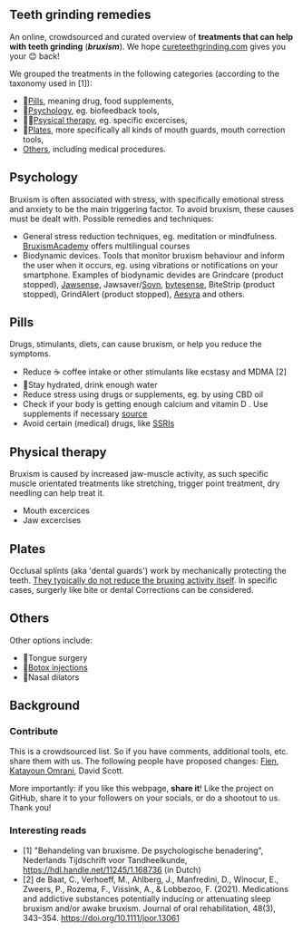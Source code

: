 ## Teeth grinding remedies

An online, crowdsourced and curated overview of **treatments that can help with teeth grinding** (***bruxism***). 
We hope [cureteethgrinding.com](http://cureteethgrinding.com/) gives you your 😊 back!

We grouped the treatments in the following categories (according to the taxonomy used in [1]):
- 💊[Pills](#pills), meaning drug, food supplements, 
- 🧠[Psychology](#psychology), eg. biofeedback tools,
- 🏃‍♀️[Psysical therapy](#physical-therapy), eg. specific excercises,
- 🦷[Plates](#plates), more specifically all kinds of mouth guards, mouth correction tools,
- [Others](#others), including medical procedures.

## Psychology
Bruxism is often associated with stress, with specifically emotional stress and anxiety to be the main triggering factor. To avoid bruxism, these causes must be dealt with. Possible remedies and techniques:
- General stress reduction techniques, eg. meditation or mindfulness. [BruxismAcademy](https://www.bruxismacademy.com) offers multilingual courses
- Biodynamic devices. Tools that monitor bruxism behaviour and inform the user when it occurs, eg. using vibrations or notifications on your smartphone. Examples of biodynamic devides are Grindcare (product stopped), [Jawsense](https://www.jawsense.com/), Jawsaver/[Sovn](https://getsovn.com/), [bytesense](https://www.bytesense.us/), BiteStrip (product stopped), GrindAlert (product stopped), [Aesyra](https://www.aesyra.com/) and others.

## Pills
Drugs, stimulants, diets, can cause bruxism, or help you reduce the symptoms. 
- Reduce ☕ coffee intake or other stimulants like ecstasy and MDMA [2]
- 🌊Stay hydrated, drink enough water
- Reduce stress using drugs or supplements, eg. by using CBD oil
- Check if your body is getting enough calcium and vitamin D . Use supplements if necessary [source](https://pubmed.ncbi.nlm.nih.gov/33413308/)
- Avoid certain (medical) drugs, like [SSRIs](https://www.spineo.org/link-between-bruxism-and-selective-serotonin-reuptake-inhibitors-ssris)

## Physical therapy
Bruxism is caused by increased jaw-muscle activity, as such specific muscle orientated treatments like stretching, trigger point treatment, dry needling can help treat it.
- Mouth excercices	
- Jaw excercises

## Plates
Occlusal splints (aka 'dental guards') work by mechanically protecting the teeth. [They typically do not reduce the bruxing activity itself](https://www.spineo.org/does-a-mouth-guard-reduce-bruxism/). In specific cases, surgerly like bite or dental Corrections can be considered.

## Others
Other options include:
- 👅Tongue surgery
- 💉[Botox injections](https://www.spineo.org/can-botox-help-against-bruxism/)
- 👃Nasal dilators

## Background

### Contribute
This is a crowdsourced list. So if you have comments, additional tools, etc. share them with us. The following people have proposed changes: [Fien](https://www.fienjonnaert.be), [Katayoun Omrani](https://www.kaakpunt.be), David Scott.

More importantly: if you like this webpage, **share it**! Like the project on GitHub, share it to your followers on your socials, or do a shootout to us. Thank you!

### Interesting reads
- [1] "Behandeling van bruxisme. De psychologische benadering", Nederlands Tijdschrift voor Tandheelkunde, https://hdl.handle.net/11245/1.168736 (in Dutch)
- [2] de Baat, C., Verhoeff, M., Ahlberg, J., Manfredini, D., Winocur, E., Zweers, P., Rozema, F., Vissink, A., & Lobbezoo, F. (2021). Medications and addictive substances potentially inducing or attenuating sleep bruxism and/or awake bruxism. Journal of oral rehabilitation, 48(3), 343–354. https://doi.org/10.1111/joor.13061
